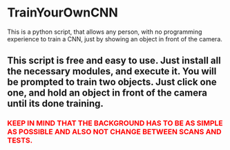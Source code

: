 <h1>TrainYourOwnCNN</h1>
This is a python script, that allows any person, with no programming experience to train a CNN, just by showing an object in front of the camera.

<h2>This script is free and easy to use. Just install all the necessary modules, and execute it. You will be prompted to train two objects. Just click one one, and hold an object in front of the camera until its done training. </h2>
<h3 style="color : red">KEEP IN MIND THAT THE BACKGROUND HAS TO BE AS SIMPLE AS POSSIBLE AND ALSO NOT CHANGE BETWEEN SCANS AND TESTS.</h3>
